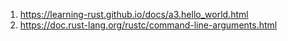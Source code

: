 1. https://learning-rust.github.io/docs/a3.hello_world.html
2. https://doc.rust-lang.org/rustc/command-line-arguments.html